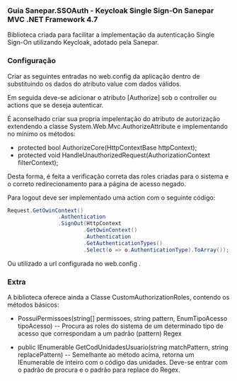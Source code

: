 ﻿### Guia Sanepar.SSOAuth - Keycloak Single Sign-On Sanepar MVC .NET Framework 4.7 ###

Biblioteca criada para facilitar a implementação da autenticação Single Sign-On utilizando Keycloak, adotado pela Sanepar.

### Configuração ###

Criar as seguintes entradas no web.config da aplicação dentro de <appSettings> substituindo os dados do atributo value com dados válidos.

<appSettings>
	<add key="SSO.Realm" value="exemplo-realm" />
    <add key="SSO.ClientID" value="exemplo-app" />
    <add key="SSO.KeycloakUrl" value="https://servidor.sanepar.com.br:8543/auth/" />
    <add key="SSO.PersistentAuthType" value="keycloak_cookie" />
	<add key="PostLogoutRedirectUrl" value="http://https://servidor.sanepar.com.br:8543/auth/realms/{exemplo-realm}/protocol/openid-connect/logout?redirect_uri=encodedRedirectUri" />
</appSettings>

Em seguida deve-se adicionar o atributo [Authorize] sob o controller ou actions que se deseja autenticar.

É aconselhado criar sua propria impelentação do atributo de autorização extendendo a classe System.Web.Mvc.AuthorizeAttribute e implementando no mínimo os métodos:

- protected bool AuthorizeCore(HttpContextBase httpContext);
- protected void HandleUnauthorizedRequest(AuthorizationContext filterContext);

Desta forma, é feita a verificação correta das roles criadas para o sistema e o correto redirecionamento para a página de acesso negado.

Para logout deve ser implementado uma action com o seguinte código:

```csharp
Request.GetOwinContext()
                .Authentication
                .SignOut(HttpContext
                        .GetOwinContext()
                        .Authentication
                        .GetAuthenticationTypes()
                        .Select(o => o.AuthenticationType).ToArray());
```
Ou utilizado a url configurada no web.config <PostLogoutRedirectUrl>.

### Extra ###

A biblioteca oferece ainda a Classe CustomAuthorizationRoles, contendo os métodos básicos:

- PossuiPermissoes(string[] permissoes, string pattern, EnumTipoAcesso tipoAcesso)
-- Procura as roles do sistema de um determinado tipo de acesso que correspondam a um padrão (pattern) Regex

- public IEnumerable<int> GetCodUnidadesUsuario(string matchPattern, string replacePattern)
-- Semelhante ao método acima, retorna um IEnumerable de inteiro com o código das unidades. Deve-se entrar com o padrão de procura e o padrão para replace do Regex.